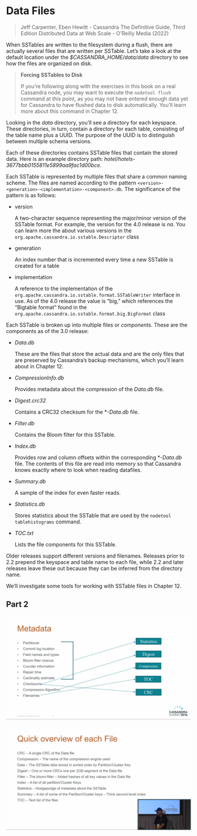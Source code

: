 # Data Files

> Jeff Carpenter, Eben Hewitt - Cassandra The Definitive Guide, Third Edition Distributed Data at Web Scale - O'Reilly Media (2022)

When SSTables are written to the filesystem during a flush, there are actually several files that are written per SSTable. Let’s take a look at the default location under the *$CASSANDRA_HOME/data/data* directory to see how the files are organized on disk.

> **Forcing SSTables to Disk**
>
> If you’re following along with the exercises in this book on a real Cassandra node, you may want to execute the `nodetool flush` command at this point, as you may not have entered enough data yet for Cassandra to have flushed data to disk automatically. You’ll learn more about this command in Chapter 12.

Looking in the *data* directory, you’ll see a directory for each keyspace. These directories, in turn, contain a directory for each table, consisting of the table name plus a UUID. The purpose of the UUID is to distinguish between multiple schema versions.

Each of these directories contains SSTable files that contain the stored data. Here is an example directory path: *hotel/hotels-3677bbb0155811e5899aa9fac1d00bce*.

Each SSTable is represented by multiple files that share a common naming scheme. The files are named according to the pattern `<version>-<generation>-<implementation>-<component>.db`. The significance of the pattern is as follows:

- version

  A two-character sequence representing the major/minor version of the SSTable format. For example, the version for the 4.0 release is *na*. You can learn more the about various versions in the `org.apache.cassandra.io.sstable.Descriptor` class

- generation

  An index number that is incremented every time a new SSTable is created for a table

- implementation

  A reference to the implementation of the `org.apache.cassandra.io.sstable.format.SSTableWriter` interface in use. As of the 4.0 release the value is “big,” which references the “Bigtable format” found in the `org.apache.cassandra.io.sstable.format.big.BigFormat` class

Each SSTable is broken up into multiple files or *components*. These are the components as of the 3.0 release:

- *Data.db*

  These are the files that store the actual data and are the only files that are preserved by Cassandra’s backup mechanisms, which you’ll learn about in Chapter 12.

- *CompressionInfo.db*

  Provides metadata about the compression of the *Data.db* file.

- *Digest.crc32*

  Contains a CRC32 checksum for the **-Data.db* file.

- *Filter.db*

  Contains the Bloom filter for this SSTable.

- *Index.db*

  Provides row and column offsets within the corresponding **-Data.db* file. The contents of this file are read into memory so that Cassandra knows exactly where to look when reading datafiles.

- *Summary.db*

  A sample of the index for even faster reads.

- *Statistics.db*

  Stores statistics about the SSTable that are used by the `nodetool tablehistograms` command.

- *TOC.txt*

  Lists the file components for this SSTable.

Older releases support different versions and filenames. Releases prior to 2.2 prepend the keyspace and table name to each file, while 2.2 and later releases leave these out because they can be inferred from the directory name.

We’ll investigate some tools for working with SSTable files in Chapter 12.

## Part 2

![Screenshot_2018-11-14-17-07-02-833](cassandra-data-files.assets/Screenshot_2018-11-14-17-07-02-833.png)



![Screenshot_2018-11-14-17-16-09-599_YouTube](cassandra-data-files.assets/Screenshot_2018-11-14-17-16-09-599_YouTube.png)




